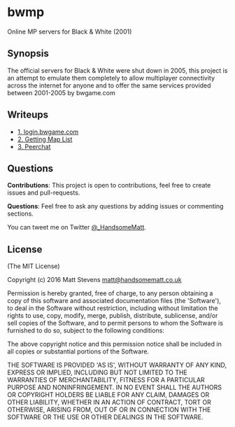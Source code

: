 # bwmp
Online MP servers for Black & White (2001) 

## Synopsis

The official servers for Black & White were shut down in 2005, this project is an attempt to emulate them completely
to allow multiplayer connectivity across the internet for anyone and
to offer the same services provided between 2001-2005 by bwgame.com

## Writeups

* [1. login.bwgame.com](Writeups/1_login_bwgame_com.md)
* [2. Getting Map List](Writeups/2_get_maplist.md)
* [3. Peerchat](/Writeups/3_peerchat.md)

## Questions

**Contributions**: This project is open to contributions, feel free to create issues and pull-requests.

**Questions**: Feel free to ask any questions by adding issues or commenting sections.

You can tweet me on Twitter [@_HandsomeMatt](https://twitter.com/_HandsomeMatt).

## License

(The MIT License)

Copyright (c) 2016 Matt Stevens <matt@handsomematt.co.uk>

Permission is hereby granted, free of charge, to any person obtaining a copy of this software and associated
documentation files (the 'Software'), to deal in the Software without restriction, including without limitation the
rights to use, copy, modify, merge, publish, distribute, sublicense, and/or sell copies of the Software, and to permit
persons to whom the Software is furnished to do so, subject to the following conditions:

The above copyright notice and this permission notice shall be included in all copies or substantial portions of the Software.

THE SOFTWARE IS PROVIDED 'AS IS', WITHOUT WARRANTY OF ANY KIND, EXPRESS OR IMPLIED, INCLUDING BUT NOT LIMITED TO THE WARRANTIES
OF MERCHANTABILITY, FITNESS FOR A PARTICULAR PURPOSE AND NONINFRINGEMENT. IN NO EVENT SHALL THE AUTHORS OR COPYRIGHT HOLDERS BE
LIABLE FOR ANY CLAIM, DAMAGES OR OTHER LIABILITY, WHETHER IN AN ACTION OF CONTRACT, TORT OR OTHERWISE, ARISING FROM, OUT OF OR
IN CONNECTION WITH THE SOFTWARE OR THE USE OR OTHER DEALINGS IN THE SOFTWARE.
